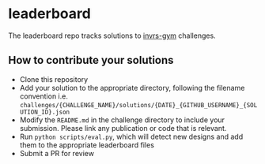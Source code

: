 # leaderboard

The leaderboard repo tracks solutions to [invrs-gym](https://github.com/invrs-io/gym) challenges.

## How to contribute your solutions

- Clone this repository
- Add your solution to the appropriate directory, following the filename convention i.e. `challenges/{CHALLENGE_NAME}/solutions/{DATE}_{GITHUB_USERNAME}_{SOLUTION_ID}.json`
- Modify the `README.md` in the challenge directory to include your submission. Please link any publication or code that is relevant.
- Run `python scripts/eval.py`, which will detect new designs and add them to the appropriate leaderboard files
- Submit a PR for review

